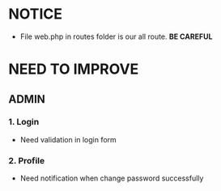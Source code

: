 # NOTICE 
- File web.php in routes folder is our all route. **BE CAREFUL**

# NEED TO IMPROVE
## ADMIN
### 1. Login 
- Need validation in login form

### 2. Profile
- Need notification when change password successfully 


